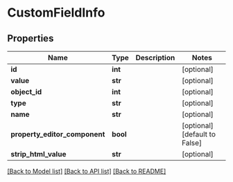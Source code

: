 # CustomFieldInfo

## Properties
Name | Type | Description | Notes
------------ | ------------- | ------------- | -------------
**id** | **int** |  | [optional] 
**value** | **str** |  | [optional] 
**object_id** | **int** |  | [optional] 
**type** | **str** |  | [optional] 
**name** | **str** |  | [optional] 
**property_editor_component** | **bool** |  | [optional] [default to False]
**strip_html_value** | **str** |  | [optional] 

[[Back to Model list]](../README.md#documentation-for-models) [[Back to API list]](../README.md#documentation-for-api-endpoints) [[Back to README]](../README.md)


